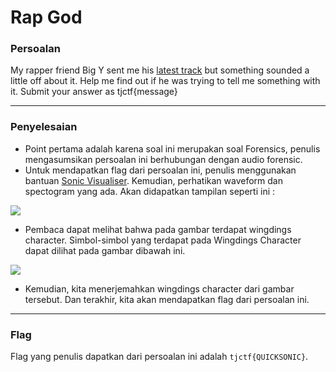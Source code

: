 # Rap God

### Persoalan

My rapper friend Big Y sent me his [latest track](https://raw.githubusercontent.com/Bhaskaraa/EAS_Keamanan-Web-dan-Aplikasi_05311840000007/master/Forensics/Rap%20God/RapGod.mp3) but something sounded a little off about it. Help me find out if he was trying to tell me something with it. Submit your answer as tjctf{message}
____________________________________

### Penyelesaian

- Point pertama adalah karena soal ini merupakan soal Forensics, penulis mengasumsikan persoalan ini berhubungan dengan audio forensic.
- Untuk mendapatkan flag dari persoalan ini, penulis menggunakan bantuan [Sonic Visualiser](https://www.sonicvisualiser.org/). Kemudian, perhatikan waveform dan spectogram yang ada. Akan didapatkan tampilan seperti ini :

![](https://github.com/Bhaskaraa/EAS_Keamanan-Web-dan-Aplikasi_05311840000007/blob/master/Forensics/Rap%20God/RapGod.jpg)

- Pembaca dapat melihat bahwa pada gambar terdapat wingdings character. Simbol-simbol yang terdapat pada Wingdings Character dapat dilihat pada gambar dibawah ini.

![](https://github.com/Bhaskaraa/EAS_Keamanan-Web-dan-Aplikasi_05311840000007/blob/master/Forensics/Rap%20God/Wingdings.jpg)

- Kemudian, kita menerjemahkan wingdings character dari gambar tersebut. Dan terakhir, kita akan mendapatkan flag dari persoalan ini.
____________________________________

### Flag

Flag yang penulis dapatkan dari persoalan ini adalah `tjctf{QUICKSONIC}`.
